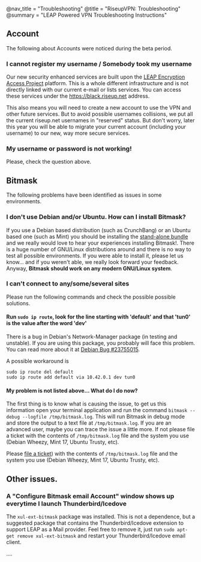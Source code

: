 @nav_title = "Troubleshooting"
@title = "RiseupVPN: Troubleshooting"
@summary = "LEAP Powered VPN Troubleshooting Instructions"

## Account

The following about Accounts were noticed during the beta period.

### I cannot register my username / Somebody took my username

Our new security enhanced services are built upon the [LEAP Encryption Access Project](https://leap.se) platform. This is a whole different infrastructure and is not directly linked with our current e-mail or lists services. You can access these services under the https://black.riseup.net address.

This also means you will need to create a new account to use the VPN and other future services. But to avoid possible usernames collisions, we put all the current riseup.net usernames in "reserved" status. But don't worry, later this year you will be able to migrate your current account (including your username) to our new, way more secure services.

### My username or password is not working!

Please, check the question above.

## Bitmask

The following problems have been identified as issues in some environments.

### I don't use Debian and/or Ubuntu. How can I install Bitmask?

If you use a Debian based distribution (such as CrunchBang) or an Ubuntu based one (such as Mint) you should be installing the [stand-alone bundle](#stand-alone-bundle) and we really would love to hear your experiences installing Bitmask!. There is a huge number of GNU/Linux distributions around and there is no way to test all possible environments. If you were able to install it, please let us know... and if you weren't able, we really look forward your feedback. Anyway, **Bitmask should work on any modern GNU/Linux system**.

### I can't connect to any/some/several sites

Please run the following commands and check the possible possible solutions.

#### Run `sudo ip route`, look for the line starting with 'default' and that 'tun0' is the value after the word 'dev'

There is a bug in Debian's Network-Manager package (in testing and unstable). If you are using this package, you probably will face this problem. You can read more about it at [Debian Bug #23755015](https://bugs.debian.org/cgi-bin/bugreport.cgi?bug=%23755015).

A possible workaround is

    sudo ip route del default
    sudo ip route add default via 10.42.0.1 dev tun0

#### My problem is not listed above... What do I do now?

The first thing is to know what is causing the issue, to get us this information open your terminal application and run the command `bitmask --debug --logfile /tmp/bitmask.log`. This will run Bitmask in debug mode and store the output to a text file at `/tmp/bitmask.log`. If you are an advanced user, maybe you can trace the issue a little more. If not please file a ticket with the contents of `/tmp/bitmask.log` file and the system you use (Debian Wheezy, Mint 17, Ubuntu Trusty, etc).

Please [file a ticket](https://black.riseup.net/tickets/new)) with the contents of `/tmp/bitmask.log` file and the system you use (Debian Wheezy, Mint 17, Ubuntu Trusty, etc).

## Other issues.

### A "Configure Bitmask email Account" window shows up everytime I launch Thunderbird/Icedove

The `xul-ext-bitmask` package was installed. This is not a dependence, but a suggested package that contains the Thunderbird/Icedove extension to support LEAP as a Mail provider. Feel free to remove it, just run `sudo apt-get remove xul-ext-bitmask` and restart your Thunderbird/Icedove email client.

....

